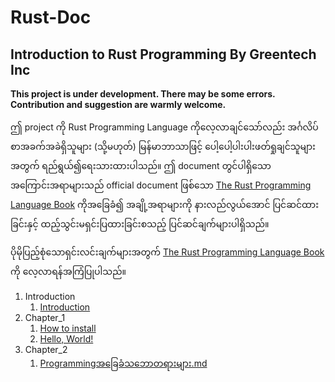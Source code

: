 # Rust-Doc

## Introduction to Rust Programming By Greentech Inc

__This project is under development. There may be some errors. Contribution and suggestion are warmly welcome.__

ဤ project ကို Rust Programming Language ကိုလေ့လာချင်သော်လည်း အင်္ဂလိပ်စာအခက်အခဲရှိသူများ (သို့မဟုတ်) မြန်မာဘာသာဖြင့် ပေါ့ပေါ့ပါးပါးဖတ်ရှုချင်သူများအတွက် ရည်ရွယ်၍ရေးသားထားပါသည်။ 
ဤ document တွင်ပါရှိသောအကြောင်းအရာများသည် official document ဖြစ်သော [The Rust Programming Language Book](https://doc.rust-lang.org/book/) ကိုအခြေခံ၍ အချို့အရာများကို နားလည်လွယ်အောင် ပြင်ဆင်ထားခြင်းနှင့် ထည့်သွင်းမရှင်းပြထားခြင်းစသည့် ပြင်ဆင်ချက်များပါရှိသည်။ 

ပိုမိုပြည့်စုံသောရှင်းလင်းချက်များအတွက် [The Rust Programming Language Book](https://doc.rust-lang.org/book/) ကို လေ့လာရန်အကြံပြုပါသည်။

1. Introduction
    1. [Introduction](./Introduction/introduction.md)
2. Chapter_1
    1. [How to install](./CH01/part_01_installation.md)
    2. [Hello, World!](./CH01/part_02_hello.md)
3. Chapter_2
    1. [Programmingအခြေခံသဘောတရားများ.md](./CH02/Programmingအခြေခံသဘောတရားများ.md)
